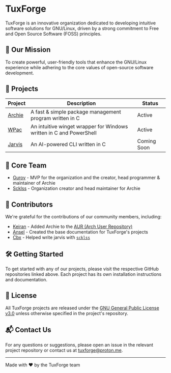 # TuxForge

TuxForge is an innovative organization dedicated to developing intuitive software solutions for GNU/Linux, driven by a strong commitment to Free and Open Source Software (FOSS) principles.

## 🚀 Our Mission

To create powerful, user-friendly tools that enhance the GNU/Linux experience while adhering to the core values of open-source software development.

## 📂 Projects

| Project | Description | Status |
|---------|-------------|--------|
| [Archie](https://github.com/TuxForge/archie) | A fast & simple package management program written in C | Active |
| [WPac](https://github.com/TuxForge/wpac) | An intuitive winget wrapper for Windows written in C and PowerShell | Active |
| [Jarvis](https://github.com) | An AI-powered CLI written in C | Coming Soon |

## 👥 Core Team

- [Gurov](https://github.com/Gur0v) - MVP for the organization and the creator, head programmer & maintainer of Archie
- [Scklss](https://github.com/sck1ss) - Organization creator and head maintainer for Archie

## 🤝 Contributors

We're grateful for the contributions of our community members, including:

- [Keiran](https://github.com/keiranscript) - Added Archie to the [AUR (Arch User Repository)](https://aur.archlinux.org/packages/archie)
- [Ansel](https://github.com/anselscool) - Created the base documentation for TuxForge's projects
- [Cbx](https://github.com/clubbertux) - Helped write jarvis with [`scklss`](https://github.com/sck1ss)

## 🛠 Getting Started

To get started with any of our projects, please visit the respective GitHub repositories linked above. Each project has its own installation instructions and documentation.

## 📄 License

All TuxForge projects are released under the [GNU General Public License v3.0](https://www.gnu.org/licenses/gpl-3.0.en.html) unless otherwise specified in the project's repository.

## 📬 Contact Us

For any questions or suggestions, please open an issue in the relevant project repository or contact us at [tuxforge@proton.me](mailto:tuxforge@proton.me).

---

Made with ❤️ by the TuxForge team
